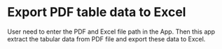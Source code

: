 # Export PDF table data to Excel

User need to enter the PDF and Excel file path in the App.
Then this app extract the tabular data from PDF file and export these data to Excel.
